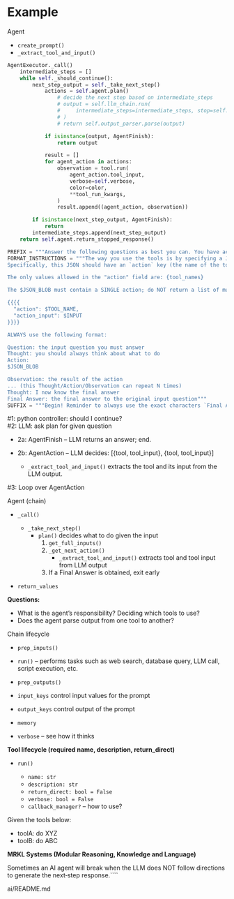 # Example

Agent
- `create_prompt()`
- `_extract_tool_and_input()`

```py
AgentExecutor._call()
    intermediate_steps = []
    while self._should_continue():
        next_step_output = self._take_next_step()
            actions = self.agent.plan()
                # decide the next step based on intermediate_steps
                # output = self.llm_chain.run(
                #     intermediate_steps=intermediate_steps, stop=self.stop, **kwargs
                # )
                # return self.output_parser.parse(output)

            if isinstance(output, AgentFinish):
                return output

            result = []
            for agent_action in actions:
                observation = tool.run(
                    agent_action.tool_input,
                    verbose=self.verbose,
                    color=color,
                    **tool_run_kwargs,
                )
                result.append((agent_action, observation))

        if isinstance(next_step_output, AgentFinish):
            return
        intermediate_steps.append(next_step_output)
    return self.agent.return_stopped_response()
```

```python
PREFIX = """Answer the following questions as best you can. You have access to the following tools:"""
FORMAT_INSTRUCTIONS = """The way you use the tools is by specifying a JSON blob.
Specifically, this JSON should have an `action` key (the name of the tool to use) and an `action_input` key (the input for that tool).

The only values allowed in the "action" field are: {tool_names}

The $JSON_BLOB must contain a SINGLE action; do NOT return a list of multiple actions. Here is an example of a valid $JSON_BLOB:

{{{{
  "action": $TOOL_NAME,
  "action_input": $INPUT
}}}}

ALWAYS use the following format:

Question: the input question you must answer  
Thought: you should always think about what to do  
Action:
$JSON_BLOB

Observation: the result of the action  
... (this Thought/Action/Observation can repeat N times)  
Thought: I now know the final answer  
Final Answer: the final answer to the original input question"""
SUFFIX = """Begin! Reminder to always use the exact characters `Final Answer` when responding."""
```

#1: python controller: should I continue?  
#2: LLM: ask plan for given question  

- 2a: AgentFinish – LLM returns an answer; end.  
- 2b: AgentAction – LLM decides: [{tool, tool_input}, {tool, tool_input}]  

    - `_extract_tool_and_input()` extracts the tool and its input from the LLM output.  

#3: Loop over AgentAction

Agent (chain)  

- `_call()`  
  - `_take_next_step()`  
    - `plan()` decides what to do given the input  
      1. `get_full_inputs()`  
      2. `_get_next_action()`  
         - `_extract_tool_and_input()` extracts tool and tool input from LLM output  
      3. If a Final Answer is obtained, exit early  

- `return_values`

**Questions:**  

- What is the agent’s responsibility? Deciding which tools to use?  
- Does the agent parse output from one tool to another?

Chain lifecycle  

- `prep_inputs()`  
- `run()` – performs tasks such as web search, database query, LLM call, script execution, etc.  
- `prep_outputs()`

- `input_keys` control input values for the prompt  
- `output_keys` control output of the prompt  
- `memory`  
- `verbose` – see how it thinks

**Tool lifecycle (required name, description, return_direct)**  

- `run()`  

  - `name: str`  
  - `description: str`  
  - `return_direct: bool = False`  
  - `verbose: bool = False`  
  - `callback_manager?` – how to use?

Given the tools below:

- toolA: do XYZ  
- toolB: do ABC  

**MRKL Systems (Modular Reasoning, Knowledge and Language)**  

Sometimes an AI agent will break when the LLM does NOT follow directions to generate the next‑step response.````

ai/README.md

